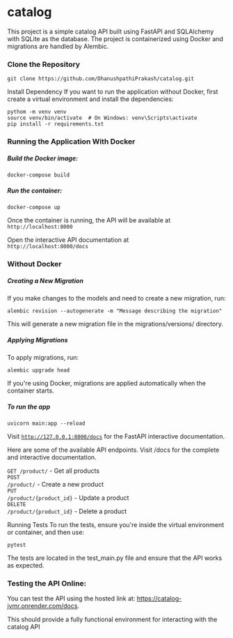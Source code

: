 # catalog
This project is a simple catalog API built using FastAPI and SQLAlchemy with SQLite as the database. The project is containerized using Docker and migrations are handled by Alembic.

### Clone the Repository

    git clone https://github.com/DhanushpathiPrakash/catalog.git

Install Dependency 
If you want to run the application without Docker, first create a virtual environment and install the dependencies:<br>
    
    pythom -m venv venv
    source venv/bin/activate  # On Windows: venv\Scripts\activate 
    pip install -r requirements.txt 
### Running the Application With Docker
##### Build the Docker image:

    docker-compose build
##### Run the container:
    
    docker-compose up

Once the container is running, the API will be available at <code> http://localhost:8000</code>

Open the interactive API documentation at <code> http://localhost:8000/docs</code>

### Without Docker
##### Creating a New Migration
If you make changes to the models and need to create a new migration, run:

    alembic revision --autogenerate -m "Message describing the migration"

This will generate a new migration file in the migrations/versions/ directory.

##### Applying Migrations

To apply migrations, run:

    alembic upgrade head
If you're using Docker, migrations are applied automatically when the container starts.

##### To run the app
  
    uvicorn main:app --reload
Visit <code>http://127.0.0.1:8000/docs</code> for the FastAPI interactive documentation.


Here are some of the available API endpoints. Visit /docs for the complete and interactive documentation.

<code>GET /product/</code> - Get all products <br>
<code>POST /product/</code> - Create a new product<br>
<code>PUT /product/{product_id}</code> - Update a product<br>
<code>DELETE /product/{product_id}</code> - Delete a product

Running Tests
To run the tests, ensure you're inside the virtual environment or container, and then use:

    pytest
The tests are located in the test_main.py file and ensure that the API works as expected.

### Testing the API Online:

You can test the API using the hosted link at: https://catalog-jvmr.onrender.com/docs.

This should provide a fully functional environment for interacting with the catalog API